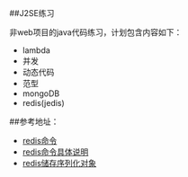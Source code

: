 ##J2SE练习

非web项目的java代码练习，计划包含内容如下：

* lambda
* 并发
* 动态代码
* 范型
* mongoDB
* redis(jedis)

##参考地址：

* [redis命令](http://doc.redisfans.com/)
* [redis命令具体说明](http://blog.csdn.net/chen88358323/article/details/47318303)
* [redis储存序列化对象](http://alanland.iteye.com/blog/1600685)